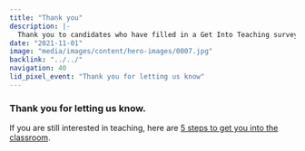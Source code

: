 ```yaml
---
title: "Thank you"
description: |-
  Thank you to candidates who have filled in a Get Into Teaching survey.
date: "2021-11-01"
image: "media/images/content/hero-images/0007.jpg"
backlink: "../../"
navigation: 40
lid_pixel_event: "Thank you for letting us know"
---
```

### Thank you for letting us know. 

If you are still interested in teaching, here are [5 steps to get you into the classroom](https://getintoteaching.education.gov.uk/steps-to-become-a-teacher).
